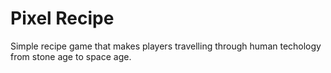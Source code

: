 Pixel Recipe
============

Simple recipe game that makes players travelling through human techology from stone age to space age.